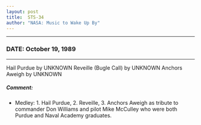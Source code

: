 ```yaml
---
layout: post
title:  STS-34
author: "NASA: Music to Wake Up By"
---
```


----
### DATE: October 19, 1989
----
Hail Purdue by UNKNOWN
Reveille (Bugle Call) by UNKNOWN
Anchors Aweigh by UNKNOWN

##### Comment:
* Medley: 1. Hail Purdue, 2. Reveille, 3. Anchors Aweigh as tribute to commander Don Williams and pilot Mike McCulley who were both Purdue and Naval Academy graduates.

